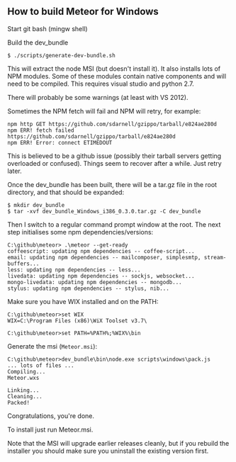How to build Meteor for Windows
-------------------------------

Start git bash (mingw shell)

Build the dev_bundle
```
$ ./scripts/generate-dev-bundle.sh

```
This will extract the node MSI (but doesn't install it).
It also installs lots of NPM modules.
Some of these modules contain native components and will need
to be compiled. This requires visual studio and python 2.7.

There will probably be some warnings (at least with VS 2012).

Sometimes the NPM fetch will fail and NPM will retry, for example:
```
npm http GET https://github.com/sdarnell/gzippo/tarball/e824ae280d
npm ERR! fetch failed https://github.com/sdarnell/gzippo/tarball/e824ae280d
npm ERR! Error: connect ETIMEDOUT
```
This is believed to be a github issue (possibly their tarball servers getting
 overloaded or confused). Things seem to recover after a while.
 Just retry later.

Once the dev_bundle has been built, there will be a tar.gz file in the root
 directory, and that should be expanded:
```
$ mkdir dev_bundle
$ tar -xvf dev_bundle_Windows_i386_0.3.0.tar.gz -C dev_bundle
```

Then I switch to a regular command prompt window at the root.
The next step initialises some npm dependencies/versions:
```
C:\github\meteor> .\meteor --get-ready
coffeescript: updating npm dependencies -- coffee-script...
email: updating npm dependencies -- mailcomposer, simplesmtp, stream-buffers...
less: updating npm dependencies -- less...
livedata: updating npm dependencies -- sockjs, websocket...
mongo-livedata: updating npm dependencies -- mongodb...
stylus: updating npm dependencies -- stylus, nib...
```

Make sure you have WIX installed and on the PATH:
```
C:\github\meteor>set WIX
WIX=C:\Program Files (x86)\WiX Toolset v3.7\

C:\github\meteor>set PATH=%PATH%;%WIX%\bin
```

Generate the msi (```Meteor.msi```):
```
C:\github\meteor>dev_bundle\bin\node.exe scripts\windows\pack.js
... lots of files ...
Compiling...
Meteor.wxs

Linking...
Cleaning...
Packed!
```

Congratulations, you're done.

To install just run Meteor.msi.

Note that the MSI will upgrade earlier releases cleanly, but if you rebuild
 the installer you should make sure you uninstall the existing version first.
